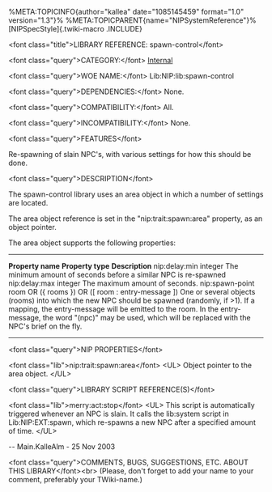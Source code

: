 %META:TOPICINFO{author=\"kallea\" date=\"1085145459\" format=\"1.0\"
version=\"1.3\"}% %META:TOPICPARENT{name=\"NIPSystemReference\"}%
[NIPSpecStyle]{.twiki-macro .INCLUDE}

\<font class=\"title\"\>LIBRARY REFERENCE: spawn-control\</font\>

\<font class=\"query\"\>CATEGORY:\</font\>
[Internal](NIPCategoryInternal)

\<font class=\"query\"\>WOE NAME:\</font\> Lib:NIP:lib:spawn-control

\<font class=\"query\"\>DEPENDENCIES:\</font\> None.

\<font class=\"query\"\>COMPATIBILITY:\</font\> All.

\<font class=\"query\"\>INCOMPATIBILITY:\</font\> None.

\<font class=\"query\"\>FEATURES\</font\>

Re-spawning of slain NPC\'s, with various settings for how this should
be done.

\<font class=\"query\"\>DESCRIPTION\</font\>

The spawn-control library uses an area object in which a number of
settings are located.

The area object reference is set in the \"nip:trait:spawn:area\"
property, as an object pointer.

The area object supports the following properties:

  ------------------- ----------------------------------------------------- -------------------------------------------------------------------------------------------------------------------------------------------------------------------------------------------------------------------------------------------------------------------------
  **Property name**   **Property type**                                     **Description**
  nip:delay:min       integer                                               The minimum amount of seconds before a similar NPC is re-spawned
  nip:delay:max       integer                                               The maximum amount of seconds.
  nip:spawn-point     room OR ({ rooms }) OR (\[ room : entry-message \])   One or several objects (rooms) into which the new NPC should be spawned (randomly, if \>1). If a mapping, the entry-message will be emitted to the room. In the entry-message, the word \"(npc)\" may be used, which will be replaced with the NPC\'s brief on the fly.
  ------------------- ----------------------------------------------------- -------------------------------------------------------------------------------------------------------------------------------------------------------------------------------------------------------------------------------------------------------------------------

\<font class=\"query\"\>NIP PROPERTIES\</font\>

\<font class=\"lib\"\>nip:trait:spawn:area\</font\> \<UL\> Object
pointer to the area object. \</UL\>

\<font class=\"query\"\>LIBRARY SCRIPT REFERENCE(S)\</font\>

\<font class=\"lib\"\>merry:act:stop\</font\> \<UL\> This script is
automatically triggered whenever an NPC is slain. It calls the
lib:system script in Lib:NIP:EXT:spawn, which re-spawns a new NPC after
a specified amount of time. \</UL\>

\-- Main.KalleAlm - 25 Nov 2003

\<font class=\"query\"\>COMMENTS, BUGS, SUGGESTIONS, ETC. ABOUT THIS
LIBRARY\</font\>\<br\> (Please, don\'t forget to add your name to your
comment, preferably your TWiki-name.)
